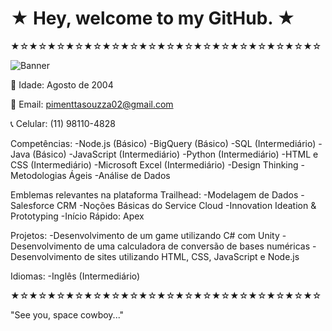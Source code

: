 # ★ Hey, welcome to my GitHub. ★
★☆★☆★☆★☆★☆★☆★☆★☆★☆★☆★☆★☆★☆★☆★☆★☆★☆

![Banner](https://i.pinimg.com/originals/03/54/e5/0354e580448fea50395b7ceef04f8d3d.gif)

🎂 Idade: Agosto de 2004

📧 Email: pimenttasouzza02@gmail.com

📞 Celular: (11) 98110-4828

Competências:
-Node.js (Básico)
-BigQuery (Básico)
-SQL (Intermediário)
-Java (Básico)
-JavaScript (Intermediário)
-Python (Intermediário)
-HTML e CSS (Intermediário)
-Microsoft Excel (Intermediário)
-Design Thinking
-Metodologias Ágeis
-Análise de Dados

Emblemas relevantes na plataforma Trailhead:
-Modelagem de Dados
-Salesforce CRM
-Noções Básicas do Service Cloud
-Innovation Ideation & Prototyping
-Início Rápido: Apex

Projetos:
-Desenvolvimento de um game utilizando C# com Unity
-Desenvolvimento de uma calculadora de conversão de bases numéricas
-Desenvolvimento de sites utilizando HTML, CSS, JavaScript e Node.js

Idiomas:
-Inglês (Intermediário)

★☆★☆★☆★☆★☆★☆★☆★☆★☆★☆★☆★☆★☆★☆★☆★☆★☆

"See you, space cowboy..."
